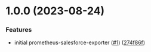 # 1.0.0 (2023-08-24)


### Features

* initial prometheus-salesforce-exporter ([#1](https://github.com/catalystcommunity/prometheus-salesforce-exporter/issues/1)) ([274f86f](https://github.com/catalystcommunity/prometheus-salesforce-exporter/commit/274f86fea1243c359a8b946a149f61b6a136ba15))
